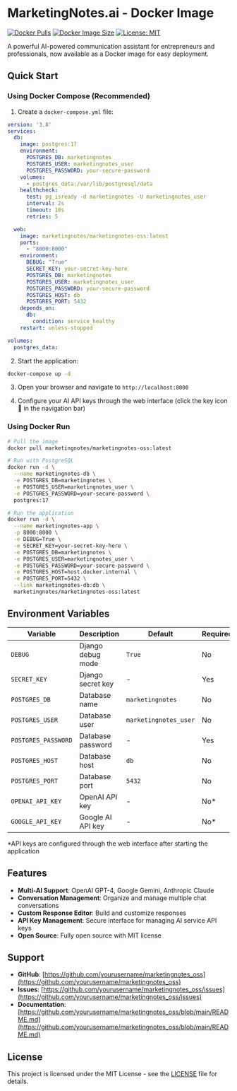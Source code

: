 # MarketingNotes.ai - Docker Image

[![Docker Pulls](https://img.shields.io/docker/pulls/marketingnotes/marketingnotes-oss)](https://hub.docker.com/r/marketingnotes/marketingnotes-oss)
[![Docker Image Size](https://img.shields.io/docker/image-size/marketingnotes/marketingnotes-oss)](https://hub.docker.com/r/marketingnotes/marketingnotes-oss)
[![License: MIT](https://img.shields.io/badge/License-MIT-yellow.svg)](https://opensource.org/licenses/MIT)

A powerful AI-powered communication assistant for entrepreneurs and professionals, now available as a Docker image for easy deployment.

## Quick Start

### Using Docker Compose (Recommended)

1. Create a `docker-compose.yml` file:

```yaml
version: '3.8'
services:
  db:
    image: postgres:17
    environment:
      POSTGRES_DB: marketingnotes
      POSTGRES_USER: marketingnotes_user
      POSTGRES_PASSWORD: your-secure-password
    volumes:
      - postgres_data:/var/lib/postgresql/data
    healthcheck:
      test: pg_isready -d marketingnotes -U marketingnotes_user
      interval: 2s
      timeout: 10s
      retries: 5

  web:
    image: marketingnotes/marketingnotes-oss:latest
    ports:
      - "8000:8000"
    environment:
      DEBUG: "True"
      SECRET_KEY: your-secret-key-here
      POSTGRES_DB: marketingnotes
      POSTGRES_USER: marketingnotes_user
      POSTGRES_PASSWORD: your-secure-password
      POSTGRES_HOST: db
      POSTGRES_PORT: 5432
    depends_on:
      db:
        condition: service_healthy
    restart: unless-stopped

volumes:
  postgres_data:
```

2. Start the application:

```bash
docker-compose up -d
```

3. Open your browser and navigate to `http://localhost:8000`

4. Configure your AI API keys through the web interface (click the key icon 🔑 in the navigation bar)

### Using Docker Run

```bash
# Pull the image
docker pull marketingnotes/marketingnotes-oss:latest

# Run with PostgreSQL
docker run -d \
  --name marketingnotes-db \
  -e POSTGRES_DB=marketingnotes \
  -e POSTGRES_USER=marketingnotes_user \
  -e POSTGRES_PASSWORD=your-secure-password \
  postgres:17

# Run the application
docker run -d \
  --name marketingnotes-app \
  -p 8000:8000 \
  -e DEBUG=True \
  -e SECRET_KEY=your-secret-key-here \
  -e POSTGRES_DB=marketingnotes \
  -e POSTGRES_USER=marketingnotes_user \
  -e POSTGRES_PASSWORD=your-secure-password \
  -e POSTGRES_HOST=host.docker.internal \
  -e POSTGRES_PORT=5432 \
  --link marketingnotes-db:db \
  marketingnotes/marketingnotes-oss:latest
```

## Environment Variables

| Variable | Description | Default | Required |
|----------|-------------|---------|----------|
| `DEBUG` | Django debug mode | `True` | No |
| `SECRET_KEY` | Django secret key | - | Yes |
| `POSTGRES_DB` | Database name | `marketingnotes` | No |
| `POSTGRES_USER` | Database user | `marketingnotes_user` | No |
| `POSTGRES_PASSWORD` | Database password | - | Yes |
| `POSTGRES_HOST` | Database host | `db` | No |
| `POSTGRES_PORT` | Database port | `5432` | No |
| `OPENAI_API_KEY` | OpenAI API key | - | No* |
| `GOOGLE_API_KEY` | Google AI API key | - | No* |

*API keys are configured through the web interface after starting the application

## Features

- **Multi-AI Support**: OpenAI GPT-4, Google Gemini, Anthropic Claude
- **Conversation Management**: Organize and manage multiple chat conversations
- **Custom Response Editor**: Build and customize responses
- **API Key Management**: Secure interface for managing AI service API keys
- **Open Source**: Fully open source with MIT license

## Support

- **GitHub**: [https://github.com/yourusername/marketingnotes_oss](https://github.com/yourusername/marketingnotes_oss)
- **Issues**: [https://github.com/yourusername/marketingnotes_oss/issues](https://github.com/yourusername/marketingnotes_oss/issues)
- **Documentation**: [https://github.com/yourusername/marketingnotes_oss/blob/main/README.md](https://github.com/yourusername/marketingnotes_oss/blob/main/README.md)

## License

This project is licensed under the MIT License - see the [LICENSE](https://github.com/yourusername/marketingnotes_oss/blob/main/LICENSE) file for details. 